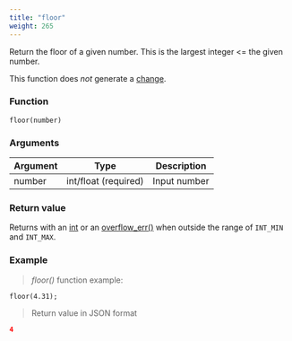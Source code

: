 ```yaml
---
title: "floor"
weight: 265
---
```


Return the floor of a given number. This is the largest integer <= the given number.

This function does *not* generate a [change](../../../overview/changes).

### Function

`floor(number)`

### Arguments

Argument | Type                 | Description
-------- | -------------------- | ------------
number   | int/float (required) | Input number

### Return value

Returns with an [int](../../../data-types/int) or an [overflow_err()](../../../errors/overflow_err) when outside the range of `INT_MIN` and `INT_MAX`.

### Example

> _floor()_ function example:

```thingsdb,json_response
floor(4.31);
```

> Return value in JSON format

```json
4
```
